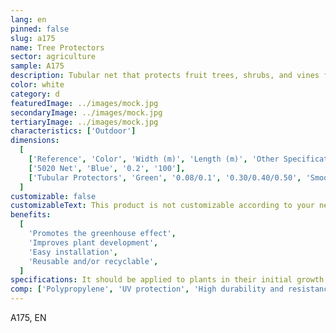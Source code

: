 ```yaml
---
lang: en
pinned: false
slug: a175
name: Tree Protectors
sector: agriculture
sample: A175
description: Tubular net that protects fruit trees, shrubs, and vines from external attacks such as animals and mechanical actions.
color: white
category: d
featuredImage: ../images/mock.jpg
secondaryImage: ../images/mock.jpg
tertiaryImage: ../images/mock.jpg
characteristics: ['Outdoor']
dimensions:
  [
    ['Reference', 'Color', 'Width (m)', 'Length (m)', 'Other Specifications'],
    ['5020 Net', 'Blue', '0.2', '100'],
    ['Tubular Protectors', 'Green', '0.08/0.1', '0.30/0.40/0.50', 'Smooth/Semi-perforated'],
  ]
customizable: false
customizableText: This product is not customizable according to your needs. Contact us for more information.
benefits:
  [
    'Promotes the greenhouse effect',
    'Improves plant development',
    'Easy installation',
    'Reusable and/or recyclable',
  ]
specifications: It should be applied to plants in their initial growth phase.
comp: ['Polypropylene', 'UV protection', 'High durability and resistance']
---
```


A175, EN
